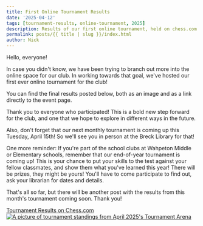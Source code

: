 ```yaml
---
title: First Online Tournament Results
date: '2025-04-12'
tags: [tournament-results, online-tournament, 2025]
description: Results of our first online tournament, held on chess.com on April 5th 2025!
permalink: posts/{{ title | slug }}/index.html
author: Nick
---
```


Hello, everyone!

In case you didn't know, we have been trying to branch out more into the online space for our club. In working towards that goal, we've hosted our first ever online tournament for the club!

You can find the final results posted below, both as an image and as a link directly to the event page.

Thank you to everyone who participated! This is a bold new step forward for the club, and one that we hope to explore in different ways in the future.

Also, don't forget that our next monthly tournament is coming up this Tuesday, April 15th! So we'll see you in person at the Breck Library for that!

One more reminder: If you're part of the school clubs at Wahpeton Middle or Elementary schools, remember that our end-of-year tournament is coming up! This is your chance to put your skills to the test against your fellow classmates, and show them what you've learned this year! There will be prizes, they might be yours! You'll have to come participate to find out, ask your librarian for dates and details.

That's all so far, but there will be another post with the results from this month's tournament coming soon. Thank you!

<a href="https://www.chess.com/tournament/live/arena/april-2025-tournament-4137407" target="_blank">Tournament Results on Chess.com</a>
<a href="https://www.dropbox.com/scl/fi/fm7jhhc2wnvtsyhmpe6f8/April_2025_Online_Tournament_Results.png?rlkey=a5pz0qsx28o8fmcveyzghq4ro&st=pmaip22k&raw=1" target="_blank"><img src="https://www.dropbox.com/scl/fi/fm7jhhc2wnvtsyhmpe6f8/April_2025_Online_Tournament_Results.png?rlkey=a5pz0qsx28o8fmcveyzghq4ro&st=pmaip22k&raw=1" alt="A picture of tournament standings from April 2025's Tournament Arena"></a>

